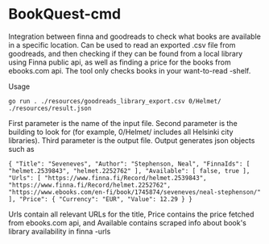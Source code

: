 # BookQuest-cmd
Integration between finna and goodreads to check what books are available in a specific location. Can be used to read an exported .csv file from goodreads,
and then checking if they can be found from a local library using Finna public api, as well as finding a price for the books from ebooks.com api. The tool only checks books in your want-to-read -shelf.

Usage

`
go run . ./resources/goodreads_library_export.csv 0/Helmet/ ./resources/result.json
`

First parameter is the name of the input file. Second parameter is the building to look for (for example, 0/Helmet/ includes all Helsinki city libraries).
Third parameter is the output file.
Output generates json objects such as 

`
{
	"Title": "Seveneves",
	"Author": "Stephenson, Neal",
	"FinnaIds": [
		"helmet.2539843",
		"helmet.2252762"
	],
	"Available": [
		false,
		true
	],
	"Urls": [
		"https://www.finna.fi/Record/helmet.2539843",
		"https://www.finna.fi/Record/helmet.2252762",
		"https://www.ebooks.com/en-fi/book/1745874/seveneves/neal-stephenson/"
	],
	"Price": {
		"Currency": "EUR",
		"Value": 12.29
	}
}
`

Urls contain all relevant URLs for the title, Price contains the price fetched from ebooks.com api, 
and Available contains scraped info about book's library availability in finna -urls

